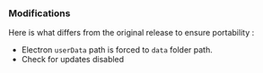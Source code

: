 ### Modifications

Here is what differs from the original release to ensure portability :

* Electron `userData` path is forced to `data` folder path.
* Check for updates disabled

